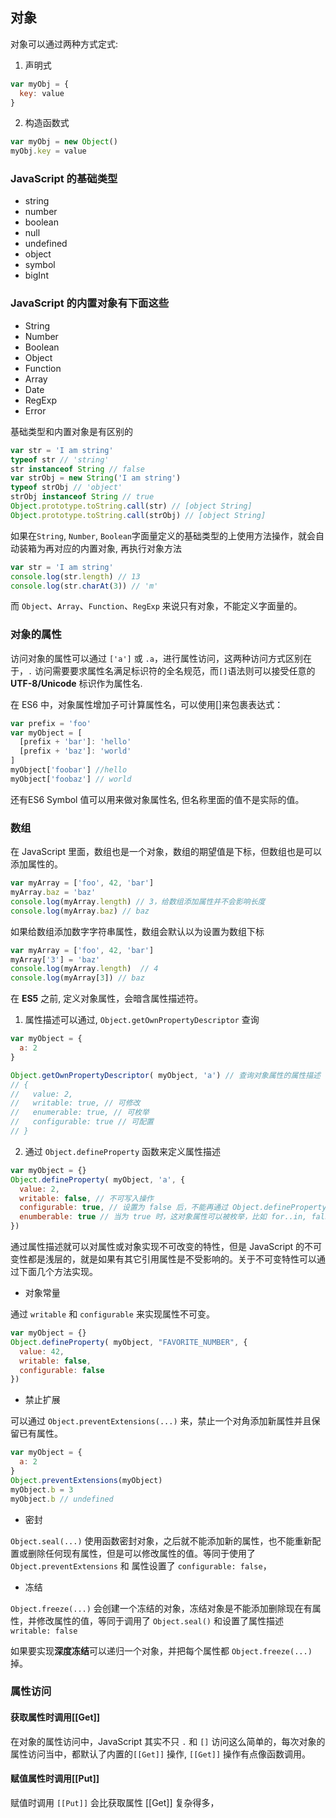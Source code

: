 ## 对象

对象可以通过两种方式定式:
1. 声明式
```js
var myObj = {
  key: value
}
```

2. 构造函数式
```js
var myObj = new Object()
myObj.key = value
```

### JavaScript 的基础类型

- string
- number
- boolean
- null
- undefined
- object
- symbol
- bigInt

### JavaScript 的内置对象有下面这些

- String
- Number
- Boolean
- Object
- Function
- Array
- Date
- RegExp
- Error

基础类型和内置对象是有区别的

```js
var str = 'I am string'
typeof str // 'string'
str instanceof String // false
var strObj = new String('I am string')
typeof strObj // 'object'
strObj instanceof String // true
Object.prototype.toString.call(str) // [object String]
Object.prototype.toString.call(strObj) // [object String]
```

如果在`String`, `Number`, `Boolean`字面量定义的基础类型的上使用方法操作，就会自动装箱为再对应的内置对象, 再执行对象方法

```js
var str = 'I am string'
console.log(str.length) // 13
console.log(str.charAt(3)) // 'm'
```

而 `Object`、`Array`、`Function`、`RegExp` 来说只有对象，不能定义字面量的。

### 对象的属性

访问对象的属性可以通过 `['a']` 或 `.a`，进行属性访问，这两种访问方式区别在于，`.` 访问需要要求属性名满足标识符的全名规范，而`[]`语法则可以接受任意的 **UTF-8/Unicode** 标识作为属性名.

在 ES6 中，对象属性增加子可计算属性名，可以使用[]来包裹表达式：

```js
var prefix = 'foo'
var myObject = [
  [prefix + 'bar']: 'hello'
  [prefix + 'baz']: 'world'
]
myObject['foobar'] //hello
myObject['foobaz'] // world
```

还有ES6 Symbol 值可以用来做对象属性名, 但名称里面的值不是实际的值。


### 数组

在 JavaScript 里面，数组也是一个对象，数组的期望值是下标，但数组也是可以添加属性的。

```js
var myArray = ['foo', 42, 'bar']
myArray.baz = 'baz'
console.log(myArray.length) // 3，给数组添加属性并不会影响长度
console.log(myArray.baz) // baz
```

如果给数组添加数字字符串属性，数组会默认以为设置为数组下标

```js
var myArray = ['foo', 42, 'bar']
myArray['3'] = 'baz'
console.log(myArray.length)  // 4
console.log(myArray[3]) // baz
```

在 **ES5** 之前, 定义对象属性，会暗含属性描述符。


1. 属性描述可以通过, `Object.getOwnPropertyDescriptor` 查询
```js
var myObject = {
  a: 2
}

Object.getOwnPropertyDescriptor( myObject, 'a') // 查询对象属性的属性描述
// {
//   value: 2,
//   writable: true, // 可修改
//   enumerable: true, // 可枚举
//   configurable: true // 可配置
// }
```

2. 通过 `Object.defineProperty` 函数来定义属性描述
```js
var myObject = {}
Object.defineProperty( myObject, 'a', {
  value: 2,
  writable: false, // 不可写入操作
  configurable: true, // 设置为 false 后，不能再通过 Object.defineProperty 修改属性描述单向操作, 还禁止删除这个属性了。
  enumberable: true // 当为 true 时，这对象属性可以被枚举，比如 for..in, false 时则不会出现在枚举中。
})
```

通过属性描述就可以对属性或对象实现不可改变的特性，但是 JavaScript 的不可变性都是浅层的，就是如果有其它引用属性是不受影响的。关于不可变特性可以通过下面几个方法实现。

- 对象常量

通过 `writable` 和 `configurable` 来实现属性不可变。
```js
var myObject = {}
Object.defineProperty( myObject, "FAVORITE_NUMBER", {
  value: 42,
  writable: false,
  configurable: false
})
```

- 禁止扩展

可以通过 `Object.preventExtensions(...)` 来，禁止一个对角添加新属性并且保留已有属性。

```js
var myObject = {
  a: 2
}
Object.preventExtensions(myObject)
myObject.b = 3
myObject.b // undefined
```

- 密封

`Object.seal(...)` 使用函数密封对象，之后就不能添加新的属性，也不能重新配置或删除任何现有属性，但是可以修改属性的值。等同于使用了 `Object.preventExtensions` 和 属性设置了 `configurable: false`，

- 冻结

`Object.freeze(...)` 会创建一个冻结的对象，冻结对象是不能添加删除现在有属性，并修改属性的值，等同于调用了 `Object.seal()` 和设置了属性描述 `writable: false`

如果要实现**深度冻结**可以递归一个对象，并把每个属性都 `Object.freeze(...)` 掉。


### 属性访问

#### 获取属性时调用[[Get]] 
在对象的属性访问中，JavaScript 其实不只 `.` 和 `[]` 访问这么简单的，每次对象的属性访问当中，都默认了内置的`[[Get]]` 操作, `[[Get]]` 操作有点像函数调用。

#### 赋值属性时调用[[Put]] 

赋值时调用 `[[Put]]` 会比获取属性 [[Get]] 复杂得多，